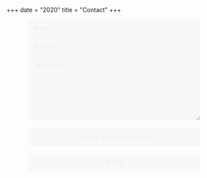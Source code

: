 +++
date = "2020"
title = "Contact"
+++

<style>

  #contactForm {
      margin: 0 auto;
}

  #contactForm input, textarea {
      letter-spacing: 2px;
      font: 200 1em/1.1em 'Helvetica Neue', sans-serif;
      
      color: #E7EDF1;
      background-color: RGBA(204, 204, 204, .1);
    
      outline: none; border: none;
   
      display:block;
      margin: 0 auto;
      padding: 1em;
      width: 90%;
      max-width: 400px;
 }

#contactForm textarea {
  height: 150px;
}

#contactForm *:focus {
   background-color: #F92672;
}

#contactForm *:hover {
   background-color: #F92672;
}

::-webkit-input-placeholder {
      color: #E7EDF1;
}

:-moz-placeholder { /* Firefox 18- */
      color: #E7EDF1; 
}

::-moz-placeholder {  /* Firefox 19+ */
    color: #E7EDF1; 
}

:-ms-input-placeholder {  
       color: #E7EDF1;
}
</style>
<form id="contactForm" onsubmit="return validate()"  method="post" netlify>
            
  <input class="formInput" type="text" id="name" name="name" autocorrect="off" placeholder="Name?"/>
  <input class="formInput" type="email" name="email" id="email" autocapitalize="off" autocorrect="off" placeholder="Email?"/>
  <textarea class="formInput" name="message" id="message" placeholder="Message?"></textarea>
  
  <br>
    <input class="submitForm" type="reset" value="Clear your message" />
    <br/>
    <strong><input class="submitForm" type="submit" value="Send"/></strong>
          
</form>